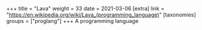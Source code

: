 +++
title = "Lava"
weight = 33
date = 2021-03-06
[extra]
link = "https://en.wikipedia.org/wiki/Lava_(programming_language)"
[taxonomies]
groups = ["proglang"]
+++
A programming language

